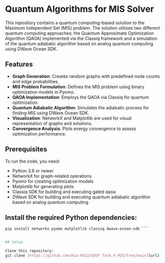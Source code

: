 # Quantum Algorithms for MIS Solver

This repository contains a quantum computing-based solution to the Maximum Independent Set (MIS) problem. The solution utilizes two different quantum computing approaches: the Quantum Approximate Optimization Algorithm (QAOA) implemented via the Classiq framework and a simulation of the quantum adiabatic algorithm based on analog quantum computing using DWave Ocean SDK.

## Features

- **Graph Generation**: Creates random graphs with predefined node counts and edge probabilities.
- **MIS Problem Formulation**: Defines the MIS problem using binary optimization models in Pyomo.
- **QAOA Implementation**: Employs the QAOA via Classiq for quantum optimization.
- **Quantum Adiabatic Algorithm**: Simulates the adiabatic process for finding MIS using DWave Ocean SDK.
- **Visualization**: NetworkX and Matplotlib are used for visual representation of graphs and solutions.
- **Convergence Analysis**: Plots energy convergence to assess optimization performance.

## Prerequisites

To run the code, you need:
- Python 3.8 or newer
- NetworkX for graph-related operations
- Pyomo for creating optimization models
- Matplotlib for generating plots
- Classiq SDK for building and executing gated qaoa
- DWave SDK for building and executing quantum adiabatic algorithm based on analog quantum computing

## Install the required Python dependencies:
```bash
pip install networkx pyomo matplotlib classiq dwave-ocean-sdk ```


## Setup

Clone this repository:
git clone [https://github.com/Ria-K912/QOSF_Task_4_MIS/tree/main](url)




